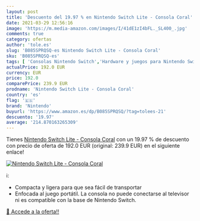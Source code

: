 ```yaml
---
layout: post
title: 'Descuento del 19.97 % en Nintendo Switch Lite - Consola Coral'
date: 2021-03-29 12:56:16
image: 'https://m.media-amazon.com/images/I/41dE1zI4bFL._SL400_.jpg'
comments: true
category: ofertas
author: 'tole.es'
slug: 'B085SPRQSQ-es Nintendo Switch Lite - Consola Coral'
sku: 'B085SPRQSQ-es'
tags: [ 'Consolas Nintendo Switch','Hardware y juegos para Nintendo Switch','Videojuegos','nintendo', ]
actualPrice: 192.0 EUR
currency: EUR
price: 192.0
comparePrice: 239.9 EUR
prodname: 'Nintendo Switch Lite - Consola Coral'
country: 'es'
flag: '🇪🇸'
brand: 'Nintendo'
buyurl: 'https://www.amazon.es/dp/B085SPRQSQ/?tag=tolees-21'
descuento: '19.97'
average: '214.870163265309'
---
```


Tienes [Nintendo Switch Lite - Consola Coral](https://www.amazon.es/dp/B085SPRQSQ/?tag=tolees-21) con un 19.97 % de descuento con precio de oferta de 192.0 EUR (original: 239.9 EUR) en el siguiente enlace!

[![Nintendo Switch Lite - Consola Coral](https://m.media-amazon.com/images/I/41dE1zI4bFL._SL400_.jpg)](https://www.amazon.es/dp/B085SPRQSQ/?tag=tolees-21)

ℹ️:

- Compacta y ligera para que sea fácil de transportar
- Enfocada al juego portátil. La consola no puede conectarse al televisor ni es compatible con la base de Nintendo Switch.

[🛒 Accede a la oferta!!](https://www.amazon.es/dp/B085SPRQSQ/?tag=tolees-21)
